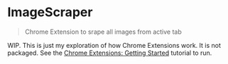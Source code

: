 # ImageScraper

> Chrome Extension to srape all images from active tab

WIP.
This is just my exploration of how Chrome Extensions work. It is not
packaged. See the [Chrome Extensions: Getting Started][1] tutorial to run.

[1]: https://developer.chrome.com/extensions/getstarted
